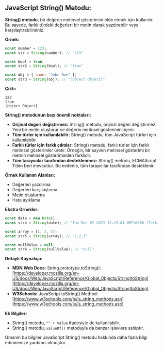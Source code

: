 ## JavaScript String() Metodu:


**String() metodu**, bir değerin metinsel gösterimini elde etmek için kullanılır. Bu sayede, farklı türdeki değerleri bir metin olarak yazdırabilir veya karşılaştırabilirsiniz.

**Örnek:**

```javascript
const number = 123;
const str = String(number); // "123"

const bool = true;
const str2 = String(bool); // "true"

const obj = { name: "John Doe" };
const str3 = String(obj); // "[object Object]"
```

**Çıktı:**

```
123
true
[object Object]
```

**String() metodunun bazı önemli noktaları:**

* **Orijinal değeri değiştirmez:** String() metodu, orijinal değeri değiştirmez. Yeni bir metin oluşturur ve değerin metinsel gösterimini içerir.
* **Tüm türler için kullanılabilir:** String() metodu, tüm JavaScript türleri için kullanılabilir.
* **Farklı türler için farklı çıktılar:** String() metodu, farklı türler için farklı metinsel gösterimler üretir. Örneğin, bir sayının metinsel gösterimi bir metnin metinsel gösteriminden farklıdır.
* **Tüm tarayıcılar tarafından desteklenmez:** String() metodu, ECMAScript 1'den beri mevcuttur. Bu nedenle, tüm tarayıcılar tarafından desteklenir.

**Örnek Kullanım Alanları:**

* Değerleri yazdırma
* Değerleri karşılaştırma
* Metin oluşturma
* Hata ayıklama

**Ekstra Örnekler:**

```javascript
const date = new Date();
const str4 = String(date); // "Tue Mar 07 2023 15:29:01 GMT+0300 (Türkiye Saati)"

const array = [1, 2, 3];
const str5 = String(array); // "1,2,3"

const nullValue = null;
const str6 = String(nullValue); // "null"
```

**Detaylı Kaynakça:**

* **MDN Web Docs:** String.prototype.toString(): [https://developer.mozilla.org/en-US/docs/Web/JavaScript/Reference/Global_Objects/String/toString](https://developer.mozilla.org/en-US/docs/Web/JavaScript/Reference/Global_Objects/String/toString)
* **W3Schools:** JavaScript toString() Method: [https://www.w3schools.com/js/js_string_methods.asp](https://www.w3schools.com/js/js_string_methods.asp)


**Ek Bilgiler:**

* String() metodu, `"" + value` ifadesiyle de kullanılabilir.
* String() metodu, `valueOf()` metoduyla da benzer işlevlere sahiptir.

Umarım bu bilgiler JavaScript String() metodu hakkında daha fazla bilgi edinmenize yardımcı olmuştur.
